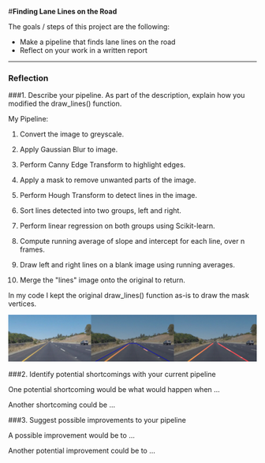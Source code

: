 #**Finding Lane Lines on the Road** 

The goals / steps of this project are the following:
* Make a pipeline that finds lane lines on the road
* Reflect on your work in a written report


[//]: # (Image References)

[image1]: ./output_images/output_solidYellowCurve.png "Grayscale"

---

### Reflection

###1. Describe your pipeline. As part of the description, explain how you modified the draw_lines() function.

My Pipeline:

1. Convert the image to greyscale.

2. Apply Gaussian Blur to image.

3. Perform Canny Edge Transform to highlight edges.

4. Apply a mask to remove unwanted parts of the image.

5. Perform Hough Transform to detect lines in the image.

6. Sort lines detected into two groups, left and right.

7. Perform linear regression on both groups using Scikit-learn.

8. Compute running average of slope and intercept for each line, over n frames.

9. Draw left and right lines on a blank image using running averages.

10. Merge the "lines" image onto the original to return.

In my code I kept the original draw_lines() function as-is to draw the mask vertices.



![alt text][image1]


###2. Identify potential shortcomings with your current pipeline


One potential shortcoming would be what would happen when ... 

Another shortcoming could be ...


###3. Suggest possible improvements to your pipeline

A possible improvement would be to ...

Another potential improvement could be to ...
